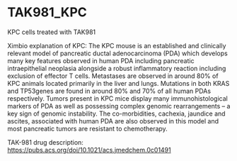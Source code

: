 # TAK981_KPC
KPC cells treated with TAK981

Ximbio explanation of KPC:
The KPC mouse is an established and clinically relevant model of pancreatic ductal adenocarcinoma (PDA) which develops many key features observed in human PDA including pancreatic intraepithelial neoplasia alongside a robust inflammatory reaction including exclusion of effector T cells. Metastases are observed in around 80% of KPC animals located primarily in the liver and lungs. Mutations in both KRAS and TP53genes are found in around 80% and 70% of all human PDAs respectively. Tumors present in KPC mice display many immunohistological markers of PDA as well as possessing complex genomic rearrangements – a key sign of genomic instability. The co-morbidities, cachexia, jaundice and ascites, associated with human PDA are also observed in this model and most pancreatic tumors are resistant to chemotherapy.
 
TAK-981 drug description: https://pubs.acs.org/doi/10.1021/acs.jmedchem.0c01491
